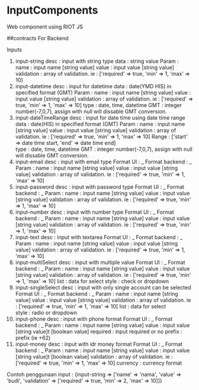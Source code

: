 # InputComponents
Web component using RIOT JS 

##contracts For Backend

Inputs
1. input-string
desc : input with string type 
data : string value
Param : 
	name : input name [string value]
	value : input value [string value]
	validation : array of validation. ie : ['required' => true, 'min' => 1, 'max' => 10]
2. input-datetime
desc : input for datetime
data : date(YMD HIS) in specified format (GMT)
Param : 
	name : input name [string value]
	value : input value [string value]
	validation : array of validation. ie : ['required' => true, 'min' => 1, 'max' => 10]
	type : date, time, datetime
	GMT : integer number(-7,0,7), assign with null will dissable GMT conversion.
3. input-dateTimeRange
desc : input for date time using date time range
data : date(HIS) in specified format (GMT)
Param : 
	name : input name [string value]
	value : input value [string value]
	validation : array of validation. ie : ['required' => true, 'min' => 1, 'max' => 10]
	Range : ['start' => date time start, 'end' => date time end]	
	type : date, time, datetime
	GMT : integer number(-7,0,7), assign with null will dissable GMT conversion.
4. input-email
desc : input with email type 
Format UI : _
Format backend : _
Param : 
	name : input name [string value]
	value : input value [string value]
	validation : array of validation. ie : ['required' => true, 'min' => 1, 'max' => 10]
5. input-password
desc : input with password type 
Format UI : _
Format backend : _
Param : 
	name : input name [string value]
	value : input value [string value]
	validation : array of validation. ie : ['required' => true, 'min' => 1, 'max' => 10]
6. input-number
desc : input with number type 
Format UI : _
Format backend : _
Param : 
	name : input name [string value]
	value : input value [string value]
	validation : array of validation. ie : ['required' => true, 'min' => 1, 'max' => 10]
7. input-text
desc : input with textarea 
Format UI : _
Format backend : _
Param : 
	name : input name [string value]
	value : input value [string value]
	validation : array of validation. ie : ['required' => true, 'min' => 1, 'max' => 10]	
8. input-multiSelect
desc : input with multiple value
Format UI : _
Format backend : _
Param : 
	name : input name [string value]
	value : input value [string value]
	validation : array of validation. ie : ['required' => true, 'min' => 1, 'max' => 10]
	list : data for select
	style : check or dropdown	
9. input-singleSelect
desc : input with only single account can be selected
Format UI : _
Format backend : _
Param : 
	name : input name [string value]
	value : input value [string value]
	validation : array of validation. ie : ['required' => true, 'min' => 1, 'max' => 10]
	list : data for select	
	style : radio or dropdown
10. input-phone
desc : input with phone format
Format UI : _
Format backend : _
Param : 
	name : input name [string value]
	value : input value [string value]t [boolean value]	
	required : input required or no
	prefix : prefix (ie +62)
11. input-money
desc : input with idr money format
Format UI : _
Format backend : _
Param : 
	name : input name [string value]
	value : input value [string value]t [boolean value]	
	validation : array of validation. ie : ['required' => true, 'min' => 1, 'max' => 10]
	currency : currency format


Contoh penggunaan input : 
{input-string => ['name' => 'nama', 'value' => 'budi', 'validation' => ['required' => true, 'min' => 2, 'max' => 10]]}
